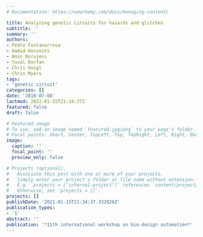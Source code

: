 ```yaml
---
# Documentation: https://wowchemy.com/docs/managing-content/

title: Analyzing genetic circuits for hazards and glitches
subtitle: ''
summary: ''
authors:
- Pedro Fontanarrosa
- Hamid Hosseini
- Amin Borujeni
- Yuval Dorfan
- Chris Voigt
- Chris Myers
tags:
- 'genetic circuit'
categories: []
date: '2019-07-08'
lastmod: 2021-01-15T21:34:37Z
featured: false
draft: false

# Featured image
# To use, add an image named `featured.jpg/png` to your page's folder.
# Focal points: Smart, Center, TopLeft, Top, TopRight, Left, Right, BottomLeft, Bottom, BottomRight.
image:
  caption: ''
  focal_point: ''
  preview_only: false

# Projects (optional).
#   Associate this post with one or more of your projects.
#   Simply enter your project's folder or file name without extension.
#   E.g. `projects = ["internal-project"]` references `content/project/deep-learning/index.md`.
#   Otherwise, set `projects = []`.
projects: []
publishDate: '2021-01-15T21:34:37.332026Z'
publication_types:
- '1'
abstract: ''
publication: '*11th international workshop on bio-design automation*'
---
```

